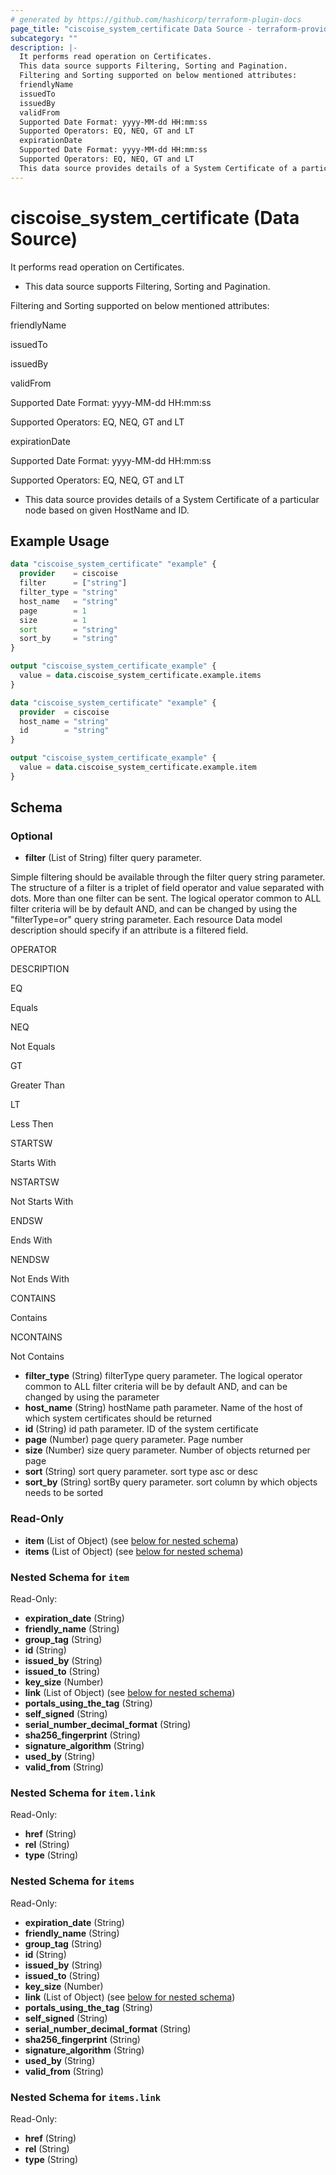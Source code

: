 ```yaml
---
# generated by https://github.com/hashicorp/terraform-plugin-docs
page_title: "ciscoise_system_certificate Data Source - terraform-provider-ciscoise"
subcategory: ""
description: |-
  It performs read operation on Certificates.
  This data source supports Filtering, Sorting and Pagination.
  Filtering and Sorting supported on below mentioned attributes:
  friendlyName
  issuedTo
  issuedBy
  validFrom
  Supported Date Format: yyyy-MM-dd HH:mm:ss
  Supported Operators: EQ, NEQ, GT and LT
  expirationDate
  Supported Date Format: yyyy-MM-dd HH:mm:ss
  Supported Operators: EQ, NEQ, GT and LT
  This data source provides details of a System Certificate of a particular node based on given HostName and ID.
---
```


# ciscoise_system_certificate (Data Source)

It performs read operation on Certificates.

- This data source supports Filtering, Sorting and Pagination.

Filtering and Sorting supported on below mentioned attributes:


friendlyName

issuedTo

issuedBy

validFrom


Supported Date Format: yyyy-MM-dd HH:mm:ss

Supported Operators: EQ, NEQ, GT and LT


expirationDate


Supported Date Format: yyyy-MM-dd HH:mm:ss

Supported Operators: EQ, NEQ, GT and LT




- This data source provides details of a System Certificate of a particular node based on given HostName and ID.

## Example Usage

```terraform
data "ciscoise_system_certificate" "example" {
  provider    = ciscoise
  filter      = ["string"]
  filter_type = "string"
  host_name   = "string"
  page        = 1
  size        = 1
  sort        = "string"
  sort_by     = "string"
}

output "ciscoise_system_certificate_example" {
  value = data.ciscoise_system_certificate.example.items
}

data "ciscoise_system_certificate" "example" {
  provider  = ciscoise
  host_name = "string"
  id        = "string"
}

output "ciscoise_system_certificate_example" {
  value = data.ciscoise_system_certificate.example.item
}
```

<!-- schema generated by tfplugindocs -->
## Schema

### Optional

- **filter** (List of String) filter query parameter. 
 
 
 
Simple filtering
 should be available through the filter query string parameter. The structure of a filter is a triplet of field operator and value separated with dots. More than one filter can be sent. The logical operator common to ALL filter criteria will be by default AND, and can be changed by using the 
"filterType=or"
 query string parameter. Each resource Data model description should specify if an attribute is a filtered field. 
 
 
 
 
 
OPERATOR
 
DESCRIPTION
 
 
 
 
 
EQ
 
Equals
 
 
 
NEQ
 
Not Equals
 
 
 
GT
 
Greater Than
 
 
 
LT
 
Less Then
 
 
 
STARTSW
 
Starts With
 
 
 
NSTARTSW
 
Not Starts With
 
 
 
ENDSW
 
Ends With
 
 
 
NENDSW
 
Not Ends With
 
 
 
CONTAINS
 
Contains
 
 
 
NCONTAINS
 
Not Contains
- **filter_type** (String) filterType query parameter. The logical operator common to ALL filter criteria will be by default AND, and can be changed by using the parameter
- **host_name** (String) hostName path parameter. Name of the host of which system certificates should be returned
- **id** (String) id path parameter. ID of the system certificate
- **page** (Number) page query parameter. Page number
- **size** (Number) size query parameter. Number of objects returned per page
- **sort** (String) sort query parameter. sort type asc or desc
- **sort_by** (String) sortBy query parameter. sort column by which objects needs to be sorted

### Read-Only

- **item** (List of Object) (see [below for nested schema](#nestedatt--item))
- **items** (List of Object) (see [below for nested schema](#nestedatt--items))

<a id="nestedatt--item"></a>
### Nested Schema for `item`

Read-Only:

- **expiration_date** (String)
- **friendly_name** (String)
- **group_tag** (String)
- **id** (String)
- **issued_by** (String)
- **issued_to** (String)
- **key_size** (Number)
- **link** (List of Object) (see [below for nested schema](#nestedobjatt--item--link))
- **portals_using_the_tag** (String)
- **self_signed** (String)
- **serial_number_decimal_format** (String)
- **sha256_fingerprint** (String)
- **signature_algorithm** (String)
- **used_by** (String)
- **valid_from** (String)

<a id="nestedobjatt--item--link"></a>
### Nested Schema for `item.link`

Read-Only:

- **href** (String)
- **rel** (String)
- **type** (String)



<a id="nestedatt--items"></a>
### Nested Schema for `items`

Read-Only:

- **expiration_date** (String)
- **friendly_name** (String)
- **group_tag** (String)
- **id** (String)
- **issued_by** (String)
- **issued_to** (String)
- **key_size** (Number)
- **link** (List of Object) (see [below for nested schema](#nestedobjatt--items--link))
- **portals_using_the_tag** (String)
- **self_signed** (String)
- **serial_number_decimal_format** (String)
- **sha256_fingerprint** (String)
- **signature_algorithm** (String)
- **used_by** (String)
- **valid_from** (String)

<a id="nestedobjatt--items--link"></a>
### Nested Schema for `items.link`

Read-Only:

- **href** (String)
- **rel** (String)
- **type** (String)


